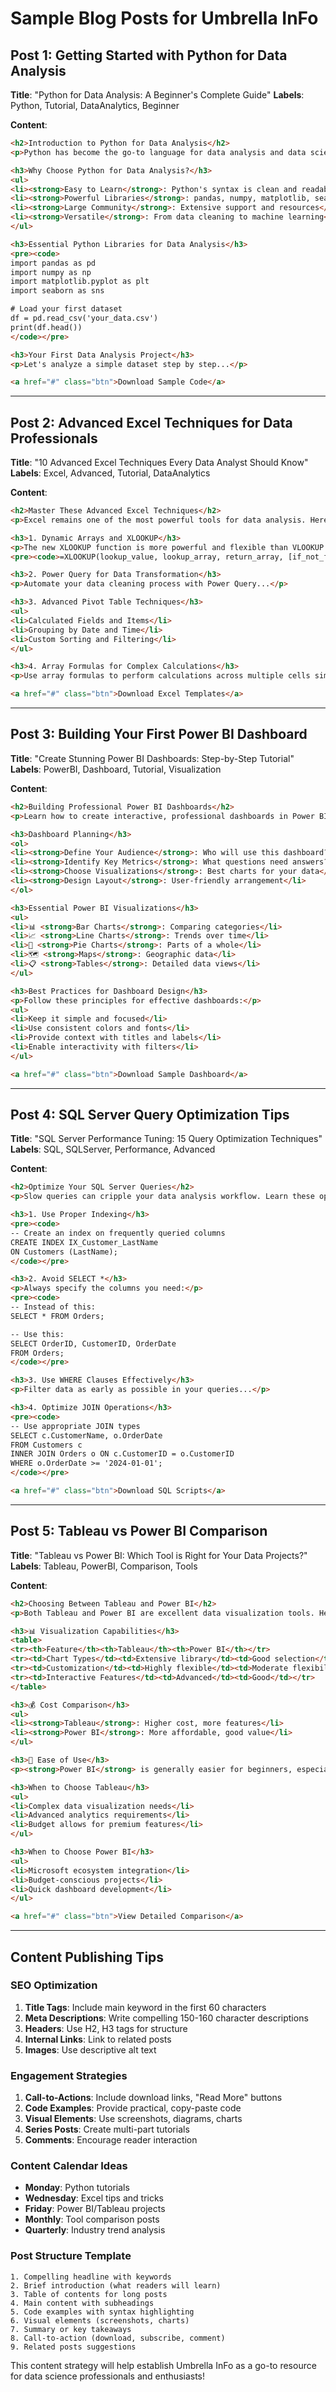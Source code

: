 # Sample Blog Posts for Umbrella InFo

## Post 1: Getting Started with Python for Data Analysis

**Title**: "Python for Data Analysis: A Beginner's Complete Guide"
**Labels**: Python, Tutorial, DataAnalytics, Beginner

**Content**:
```html
<h2>Introduction to Python for Data Analysis</h2>
<p>Python has become the go-to language for data analysis and data science. In this comprehensive guide, we'll explore why Python is perfect for data analysis and how to get started.</p>

<h3>Why Choose Python for Data Analysis?</h3>
<ul>
<li><strong>Easy to Learn</strong>: Python's syntax is clean and readable</li>
<li><strong>Powerful Libraries</strong>: pandas, numpy, matplotlib, seaborn</li>
<li><strong>Large Community</strong>: Extensive support and resources</li>
<li><strong>Versatile</strong>: From data cleaning to machine learning</li>
</ul>

<h3>Essential Python Libraries for Data Analysis</h3>
<pre><code>
import pandas as pd
import numpy as np
import matplotlib.pyplot as plt
import seaborn as sns

# Load your first dataset
df = pd.read_csv('your_data.csv')
print(df.head())
</code></pre>

<h3>Your First Data Analysis Project</h3>
<p>Let's analyze a simple dataset step by step...</p>

<a href="#" class="btn">Download Sample Code</a>
```

---

## Post 2: Advanced Excel Techniques for Data Professionals

**Title**: "10 Advanced Excel Techniques Every Data Analyst Should Know"
**Labels**: Excel, Advanced, Tutorial, DataAnalytics

**Content**:
```html
<h2>Master These Advanced Excel Techniques</h2>
<p>Excel remains one of the most powerful tools for data analysis. Here are 10 advanced techniques that will elevate your Excel skills.</p>

<h3>1. Dynamic Arrays and XLOOKUP</h3>
<p>The new XLOOKUP function is more powerful and flexible than VLOOKUP:</p>
<pre><code>=XLOOKUP(lookup_value, lookup_array, return_array, [if_not_found], [match_mode], [search_mode])</code></pre>

<h3>2. Power Query for Data Transformation</h3>
<p>Automate your data cleaning process with Power Query...</p>

<h3>3. Advanced Pivot Table Techniques</h3>
<ul>
<li>Calculated Fields and Items</li>
<li>Grouping by Date and Time</li>
<li>Custom Sorting and Filtering</li>
</ul>

<h3>4. Array Formulas for Complex Calculations</h3>
<p>Use array formulas to perform calculations across multiple cells simultaneously.</p>

<a href="#" class="btn">Download Excel Templates</a>
```

---

## Post 3: Building Your First Power BI Dashboard

**Title**: "Create Stunning Power BI Dashboards: Step-by-Step Tutorial"
**Labels**: PowerBI, Dashboard, Tutorial, Visualization

**Content**:
```html
<h2>Building Professional Power BI Dashboards</h2>
<p>Learn how to create interactive, professional dashboards in Power BI that tell compelling data stories.</p>

<h3>Dashboard Planning</h3>
<ol>
<li><strong>Define Your Audience</strong>: Who will use this dashboard?</li>
<li><strong>Identify Key Metrics</strong>: What questions need answers?</li>
<li><strong>Choose Visualizations</strong>: Best charts for your data</li>
<li><strong>Design Layout</strong>: User-friendly arrangement</li>
</ol>

<h3>Essential Power BI Visualizations</h3>
<ul>
<li>📊 <strong>Bar Charts</strong>: Comparing categories</li>
<li>📈 <strong>Line Charts</strong>: Trends over time</li>
<li>🥧 <strong>Pie Charts</strong>: Parts of a whole</li>
<li>🗺️ <strong>Maps</strong>: Geographic data</li>
<li>📋 <strong>Tables</strong>: Detailed data views</li>
</ul>

<h3>Best Practices for Dashboard Design</h3>
<p>Follow these principles for effective dashboards:</p>
<ul>
<li>Keep it simple and focused</li>
<li>Use consistent colors and fonts</li>
<li>Provide context with titles and labels</li>
<li>Enable interactivity with filters</li>
</ul>

<a href="#" class="btn">Download Sample Dashboard</a>
```

---

## Post 4: SQL Server Query Optimization Tips

**Title**: "SQL Server Performance Tuning: 15 Query Optimization Techniques"
**Labels**: SQL, SQLServer, Performance, Advanced

**Content**:
```html
<h2>Optimize Your SQL Server Queries</h2>
<p>Slow queries can cripple your data analysis workflow. Learn these optimization techniques to speed up your SQL Server queries.</p>

<h3>1. Use Proper Indexing</h3>
<pre><code>
-- Create an index on frequently queried columns
CREATE INDEX IX_Customer_LastName 
ON Customers (LastName);
</code></pre>

<h3>2. Avoid SELECT *</h3>
<p>Always specify the columns you need:</p>
<pre><code>
-- Instead of this:
SELECT * FROM Orders;

-- Use this:
SELECT OrderID, CustomerID, OrderDate 
FROM Orders;
</code></pre>

<h3>3. Use WHERE Clauses Effectively</h3>
<p>Filter data as early as possible in your queries...</p>

<h3>4. Optimize JOIN Operations</h3>
<pre><code>
-- Use appropriate JOIN types
SELECT c.CustomerName, o.OrderDate
FROM Customers c
INNER JOIN Orders o ON c.CustomerID = o.CustomerID
WHERE o.OrderDate >= '2024-01-01';
</code></pre>

<a href="#" class="btn">Download SQL Scripts</a>
```

---

## Post 5: Tableau vs Power BI Comparison

**Title**: "Tableau vs Power BI: Which Tool is Right for Your Data Projects?"
**Labels**: Tableau, PowerBI, Comparison, Tools

**Content**:
```html
<h2>Choosing Between Tableau and Power BI</h2>
<p>Both Tableau and Power BI are excellent data visualization tools. Here's a detailed comparison to help you choose the right one for your needs.</p>

<h3>📊 Visualization Capabilities</h3>
<table>
<tr><th>Feature</th><th>Tableau</th><th>Power BI</th></tr>
<tr><td>Chart Types</td><td>Extensive library</td><td>Good selection</td></tr>
<tr><td>Customization</td><td>Highly flexible</td><td>Moderate flexibility</td></tr>
<tr><td>Interactive Features</td><td>Advanced</td><td>Good</td></tr>
</table>

<h3>💰 Cost Comparison</h3>
<ul>
<li><strong>Tableau</strong>: Higher cost, more features</li>
<li><strong>Power BI</strong>: More affordable, good value</li>
</ul>

<h3>🔧 Ease of Use</h3>
<p><strong>Power BI</strong> is generally easier for beginners, especially those familiar with Microsoft products. <strong>Tableau</strong> has a steeper learning curve but offers more advanced capabilities.</p>

<h3>When to Choose Tableau</h3>
<ul>
<li>Complex data visualization needs</li>
<li>Advanced analytics requirements</li>
<li>Budget allows for premium features</li>
</ul>

<h3>When to Choose Power BI</h3>
<ul>
<li>Microsoft ecosystem integration</li>
<li>Budget-conscious projects</li>
<li>Quick dashboard development</li>
</ul>

<a href="#" class="btn">View Detailed Comparison</a>
```

---

## Content Publishing Tips

### SEO Optimization
1. **Title Tags**: Include main keyword in the first 60 characters
2. **Meta Descriptions**: Write compelling 150-160 character descriptions
3. **Headers**: Use H2, H3 tags for structure
4. **Internal Links**: Link to related posts
5. **Images**: Use descriptive alt text

### Engagement Strategies
1. **Call-to-Actions**: Include download links, "Read More" buttons
2. **Code Examples**: Provide practical, copy-paste code
3. **Visual Elements**: Use screenshots, diagrams, charts
4. **Series Posts**: Create multi-part tutorials
5. **Comments**: Encourage reader interaction

### Content Calendar Ideas
- **Monday**: Python tutorials
- **Wednesday**: Excel tips and tricks
- **Friday**: Power BI/Tableau projects
- **Monthly**: Tool comparison posts
- **Quarterly**: Industry trend analysis

### Post Structure Template
```
1. Compelling headline with keywords
2. Brief introduction (what readers will learn)
3. Table of contents for long posts
4. Main content with subheadings
5. Code examples with syntax highlighting
6. Visual elements (screenshots, charts)
7. Summary or key takeaways
8. Call-to-action (download, subscribe, comment)
9. Related posts suggestions
```

This content strategy will help establish Umbrella InFo as a go-to resource for data science professionals and enthusiasts!